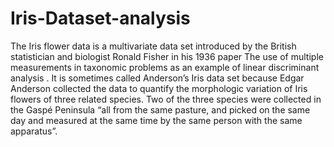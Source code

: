 # Iris-Dataset-analysis

The Iris flower data is a multivariate data set introduced by the British statistician and biologist Ronald Fisher in his 1936 paper The use of multiple measurements in taxonomic problems as an example of linear discriminant analysis . It is sometimes called Anderson’s Iris data set because Edgar Anderson collected the data to quantify the morphologic variation of Iris flowers of three related species. Two of the three species were collected in the Gaspé Peninsula “all from the same pasture, and picked on the same day and measured at the same time by the same person with the same apparatus”.
